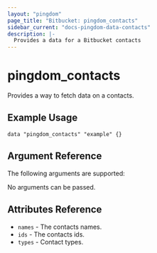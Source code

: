 ```yaml
---
layout: "pingdom"
page_title: "Bitbucket: pingdom_contacts"
sidebar_current: "docs-pingdom-data-contacts"
description: |-
  Provides a data for a Bitbucket contacts
---
```


# pingdom\_contacts

Provides a way to fetch data on a contacts.

## Example Usage

```hcl
data "pingdom_contacts" "example" {}
```

## Argument Reference

The following arguments are supported:

No arguments can be passed.

## Attributes Reference

* `names` - The contacts names.
* `ids` - The contacts ids.
* `types` - Contact types.
